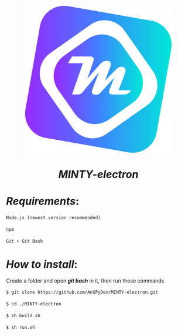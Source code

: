 <p align = "center"><img src = "./icon/minty.svg" width = 400></img></p>



<h1 align = "center"><em>MINTY-electron</em></h1>



# _Requirements_:

    Node.js (newest version recommended)

    npm
  
    Git + Git Bash

# _How to install_:
    
  Create a folder and open **_git bash_** in it, then run these commands

    $ git clone https://github.com/AnXPyDev/MINTY-electron.git
  
    $ cd ./MINTY-electron
  
    $ sh build.sh
  
    $ sh run.sh
    

